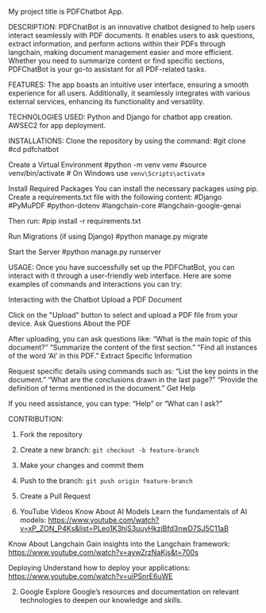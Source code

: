 My project title is PDFChatbot App.

DESCRIPTION:
PDFChatBot is an innovative chatbot designed to help users interact seamlessly with PDF documents. It enables users to ask questions, extract information, and perform actions within their PDFs through langchain, making document management easier and more efficient. Whether you need to summarize content or find specific sections, PDFChatBot is your go-to assistant for all PDF-related tasks.

FEATURES:
The app boasts an intuitive user interface, ensuring a smooth experience for all users. Additionally, it seamlessly integrates with various external services, enhancing its functionality and versatility.

TECHNOLOGIES USED:
Python and Django for chatbot app creation.
AWSEC2 for app deployment.

INSTALLATIONS:
Clone the repository by using the command:
#git clone <repository-url>
#cd pdfchatbot

Create a Virtual Environment
#python -m venv venv
#source venv/bin/activate  # On Windows use `venv\Scripts\activate`

Install Required Packages You can install the necessary packages using pip. Create a requirements.txt file with the following content:
#Django
#PyMuPDF
#python-dotenv
#langchain-core
#langchain-google-genai

Then run:
#pip install -r requirements.txt

Run Migrations (if using Django)
#python manage.py migrate

Start the Server
#python manage.py runserver

USAGE:
Once you have successfully set up the PDFChatBot, you can interact with it through a user-friendly web interface. Here are some examples of commands and interactions you can try:

Interacting with the Chatbot
Upload a PDF Document

Click on the "Upload" button to select and upload a PDF file from your device.
Ask Questions About the PDF

After uploading, you can ask questions like:
“What is the main topic of this document?”
“Summarize the content of the first section.”
“Find all instances of the word ‘AI’ in this PDF.”
Extract Specific Information

Request specific details using commands such as:
“List the key points in the document.”
“What are the conclusions drawn in the last page?”
“Provide the definition of terms mentioned in the document.”
Get Help

If you need assistance, you can type:
“Help” or “What can I ask?”

CONTRIBUTION:
1. Fork the repository
2. Create a new branch: `git checkout -b feature-branch`
3. Make your changes and commit them
4. Push to the branch: `git push origin feature-branch`
5. Create a Pull Request

1. YouTube Videos
Know About AI Models
Learn the fundamentals of AI models:
https://www.youtube.com/watch?v=xP_ZON_P4Ks&list=PLeo1K3hjS3uuyHkzjBfd3nwD7SJ5C11aB

Know About Langchain
Gain insights into the Langchain framework:
https://www.youtube.com/watch?v=aywZrzNaKjs&t=700s

Deploying
Understand how to deploy your applications:
https://www.youtube.com/watch?v=uiPSnrE6uWE

2. Google
Explore Google’s resources and documentation on relevant technologies to deepen our knowledge and skills.

